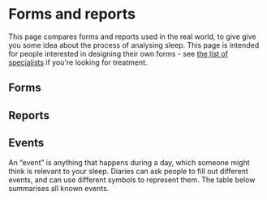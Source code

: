 # Forms and reports

<!--

  DO NOT EDIT THIS FILE DIRECTLY

  See https://github.com/sleepdiary/resources/blob/main/bin/specialists.js

 -->

This page compares forms and reports used in the real world, to give give you some idea about the process of analysing sleep.  This page is intended for people interested in designing their own forms - see [the list of specialists](./) if you're looking for treatment.

## Forms

<SortableTable :columns="forms_reports_columns" :rows="forms_rows" />

## Reports

<SortableTable :columns="forms_reports_columns" :rows="reports_rows" />

## Events

An &ldquo;event&rdquo; is anything that happens during a day, which someone might think is relevant to your sleep.  Diaries can ask people to fill out different events, and can use different symbols to represent them.  The table below summarises all known events.

<SortableTable :columns="events_columns" :rows="events_rows" />

<script>
export default {
  data() {
    return {
      forms_reports_columns: [
        { key: 'Source'         , value: 'Source' },
        { key: 'page_duration'  , value: 'page duration' },
        { key: 'total_pages'    , value: 'total pages' },
        { key: 'start_time'     , value: 'start time' },
        { key: 'inbed_marker'   , value: 'in-bed marker' },
        { key: 'outofbed_marker', value: 'out-of-bed marker' },
        { key: 'sleep_marker'   , value: 'sleep marker' },
      ],
      events_columns: [
        { key: 'Source'     , value: 'Source' },
        { key: 'Event'      , value: 'Event' },
        { key: 'Description', value: 'Description' },
      ],
      forms_rows: [{"name":"Adult sleep diary","layout":"calendar","url":"https://sleepdoc.com/wp-content/uploads/2019/10/sleep_log.pdf","thumb":"/resources/thumbs/Center for Sleep and Wake Disorders-adult.jpg","sharing_status":"found online","find_this_by":"going to their [forms and resources page](https://sleepdoc.com/forms)","page_duration":{"key":"0028","value":"28 days"},"total_pages":1,"start_time":{"key":"18","value":"6pm"},"inbed_marker":"○","outofbed_marker":"🌅","sleep_marker":"●―● (asleep) <br/> N〰N (nap)","events":[{"key":"A","value":"alcohol"},{"key":"M","value":"medication"},{"key":"C","value":"caffeine"},{"key":"T","value":"TV"}],"display_name":"The Center for Sleep & Wake Disorders: Adult sleep diary","Source":{"key":"center for sleep & wake disorders","value":"<a href=\"https://sleepdoc.com/wp-content/uploads/2019/10/sleep_log.pdf\">The Center for Sleep & Wake Disorders: Adult sleep diary</a>"}},{"name":"Adolescent sleep diary","layout":"calendar","url":"https://sleepdoc.com/wp-content/uploads/2019/10/Sleep-log-adolescent.pdf","thumb":"/resources/thumbs/Center for Sleep and Wake Disorders-adolescent.jpg","sharing_status":"found online","find_this_by":"going to their [forms and resources page](https://sleepdoc.com/forms)","page_duration":{"key":"0028","value":"28 days"},"total_pages":1,"start_time":{"key":"18","value":"6pm"},"inbed_marker":"○","outofbed_marker":"🌅","sleep_marker":"●―● (asleep) <br/> N〰N (nap)","events":[{"key":"F","value":"food"},{"key":"M","value":"medication"},{"key":"C","value":"caffeine"},{"key":"T","value":"TV"}],"display_name":"The Center for Sleep & Wake Disorders: Adolescent sleep diary","Source":{"key":"center for sleep & wake disorders","value":"<a href=\"https://sleepdoc.com/wp-content/uploads/2019/10/Sleep-log-adolescent.pdf\">The Center for Sleep & Wake Disorders: Adolescent sleep diary</a>"}},{"layout":"calendar","url":"http://www.orlandosleep.com/forms/sleepdiary_v2.pdf","thumb":"/resources/thumbs/Dr. Karen M. Baker.jpg","sharing_status":"found online","find_this_by":"clicking on the &ldquo;Sleep facts & info&rdquo; menu on [her home page](http://www.orlandosleep.com/)","page_duration":{"key":"0014","value":"2 weeks"},"total_pages":1,"start_time":{"key":"12","value":"Noon"},"inbed_marker":"&#x7c;","outofbed_marker":"(none)","sleep_marker":"▬","events":[{"key":"C","value":"coffee, cola, or tea"},{"key":"M","value":"medicine"},{"key":"A","value":"alcohol"},{"key":"E","value":"exercise"}],"display_name":"Dr. Karen M. Baker","Source":{"key":"karen m. baker","value":"<a href=\"http://www.orlandosleep.com/forms/sleepdiary_v2.pdf\">Dr. Karen M. Baker</a>"}},{"layout":"calendar","url":"/resources/forms/Raleigh Neurology Associates/Raleigh_Neurology_Sleep_Chart_blank.pdf","thumb":"/resources/thumbs/Raleigh Neurology Associates.jpg","sharing_status":"shared with consent","page_duration":{"key":"0060","value":"2 months"},"total_pages":1,"start_time":{"key":"18","value":"6pm"},"inbed_marker":"&darr;","outofbed_marker":"&uarr;","sleep_marker":"▬","display_name":"Raleigh Neurology Associates","Source":{"key":"raleigh neurology associates","value":"<a href=\"/resources/forms/Raleigh Neurology Associates/Raleigh_Neurology_Sleep_Chart_blank.pdf\">Raleigh Neurology Associates</a>"}}],
      reports_rows: [{"name":"Sample report","layout":"calendar","url":"https://sleepdiary.github.io/report/Example%20report.pdf","thumb":"/create/forms/Sleep Diary Report-thumbnail.jpg","how_received":"shared with consent","page_duration":{"key":"0007","value":"1 week"},"total_pages":"variable","start_time":{"key":"18","value":"6pm"},"inbed_marker":"&darr;","outofbed_marker":"&uarr;","sleep_marker":"&#x7c;―&#x7c;","events":[{"key":"A","value":"each alcoholic drink"},{"key":"C","value":"each caffeinated drink includes coffee, tea, chocolate, cola"},{"key":"P","value":"every time you take a sleeping pill or medication to aid sleep"},{"key":"M","value":"Meals"},{"key":"S","value":"Snacks"},{"key":"X","value":"Exercise"},{"key":"T","value":"use of toilet during sleep-time"},{"key":"N","value":"noise that disturbs your sleep"},{"key":"W","value":"time of wake-up alarm (if any)"}],"display_name":"The Sleep Diary Project: Sample report","Source":{"key":"sleep diary project","value":"<a href=\"https://sleepdiary.github.io/report/Example%20report.pdf\">The Sleep Diary Project: Sample report</a>"}}],
      events_rows: [{"Source":{"key":"center for sleep & wake disorders","value":"<a href=\"https://sleepdoc.com/wp-content/uploads/2019/10/sleep_log.pdf\">The Center for Sleep & Wake Disorders: Adult sleep diary</a>"},"Event":"A","Description":"alcohol"},{"Source":{"key":"center for sleep & wake disorders","value":"<a href=\"https://sleepdoc.com/wp-content/uploads/2019/10/sleep_log.pdf\">The Center for Sleep & Wake Disorders: Adult sleep diary</a>"},"Event":"M","Description":"medication"},{"Source":{"key":"center for sleep & wake disorders","value":"<a href=\"https://sleepdoc.com/wp-content/uploads/2019/10/sleep_log.pdf\">The Center for Sleep & Wake Disorders: Adult sleep diary</a>"},"Event":"C","Description":"caffeine"},{"Source":{"key":"center for sleep & wake disorders","value":"<a href=\"https://sleepdoc.com/wp-content/uploads/2019/10/sleep_log.pdf\">The Center for Sleep & Wake Disorders: Adult sleep diary</a>"},"Event":"T","Description":"TV"},{"Source":{"key":"center for sleep & wake disorders","value":"<a href=\"https://sleepdoc.com/wp-content/uploads/2019/10/Sleep-log-adolescent.pdf\">The Center for Sleep & Wake Disorders: Adolescent sleep diary</a>"},"Event":"F","Description":"food"},{"Source":{"key":"center for sleep & wake disorders","value":"<a href=\"https://sleepdoc.com/wp-content/uploads/2019/10/Sleep-log-adolescent.pdf\">The Center for Sleep & Wake Disorders: Adolescent sleep diary</a>"},"Event":"M","Description":"medication"},{"Source":{"key":"center for sleep & wake disorders","value":"<a href=\"https://sleepdoc.com/wp-content/uploads/2019/10/Sleep-log-adolescent.pdf\">The Center for Sleep & Wake Disorders: Adolescent sleep diary</a>"},"Event":"C","Description":"caffeine"},{"Source":{"key":"center for sleep & wake disorders","value":"<a href=\"https://sleepdoc.com/wp-content/uploads/2019/10/Sleep-log-adolescent.pdf\">The Center for Sleep & Wake Disorders: Adolescent sleep diary</a>"},"Event":"T","Description":"TV"},{"Source":{"key":"karen m. baker","value":"<a href=\"http://www.orlandosleep.com/forms/sleepdiary_v2.pdf\">Dr. Karen M. Baker</a>"},"Event":"C","Description":"coffee, cola, or tea"},{"Source":{"key":"karen m. baker","value":"<a href=\"http://www.orlandosleep.com/forms/sleepdiary_v2.pdf\">Dr. Karen M. Baker</a>"},"Event":"M","Description":"medicine"},{"Source":{"key":"karen m. baker","value":"<a href=\"http://www.orlandosleep.com/forms/sleepdiary_v2.pdf\">Dr. Karen M. Baker</a>"},"Event":"A","Description":"alcohol"},{"Source":{"key":"karen m. baker","value":"<a href=\"http://www.orlandosleep.com/forms/sleepdiary_v2.pdf\">Dr. Karen M. Baker</a>"},"Event":"E","Description":"exercise"},{"Source":{"key":"sleep diary project","value":"<a href=\"https://sleepdiary.github.io/report/Example%20report.pdf\">The Sleep Diary Project: Sample report</a>"},"Event":"A","Description":"each alcoholic drink"},{"Source":{"key":"sleep diary project","value":"<a href=\"https://sleepdiary.github.io/report/Example%20report.pdf\">The Sleep Diary Project: Sample report</a>"},"Event":"C","Description":"each caffeinated drink includes coffee, tea, chocolate, cola"},{"Source":{"key":"sleep diary project","value":"<a href=\"https://sleepdiary.github.io/report/Example%20report.pdf\">The Sleep Diary Project: Sample report</a>"},"Event":"P","Description":"every time you take a sleeping pill or medication to aid sleep"},{"Source":{"key":"sleep diary project","value":"<a href=\"https://sleepdiary.github.io/report/Example%20report.pdf\">The Sleep Diary Project: Sample report</a>"},"Event":"M","Description":"Meals"},{"Source":{"key":"sleep diary project","value":"<a href=\"https://sleepdiary.github.io/report/Example%20report.pdf\">The Sleep Diary Project: Sample report</a>"},"Event":"S","Description":"Snacks"},{"Source":{"key":"sleep diary project","value":"<a href=\"https://sleepdiary.github.io/report/Example%20report.pdf\">The Sleep Diary Project: Sample report</a>"},"Event":"X","Description":"Exercise"},{"Source":{"key":"sleep diary project","value":"<a href=\"https://sleepdiary.github.io/report/Example%20report.pdf\">The Sleep Diary Project: Sample report</a>"},"Event":"T","Description":"use of toilet during sleep-time"},{"Source":{"key":"sleep diary project","value":"<a href=\"https://sleepdiary.github.io/report/Example%20report.pdf\">The Sleep Diary Project: Sample report</a>"},"Event":"N","Description":"noise that disturbs your sleep"},{"Source":{"key":"sleep diary project","value":"<a href=\"https://sleepdiary.github.io/report/Example%20report.pdf\">The Sleep Diary Project: Sample report</a>"},"Event":"W","Description":"time of wake-up alarm (if any)"}],
    };
  },
};
</script>

